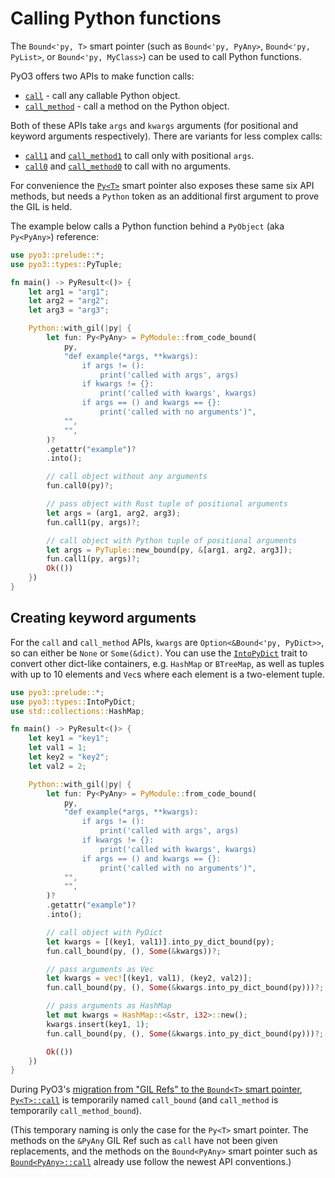 # Calling Python functions

The `Bound<'py, T>` smart pointer (such as `Bound<'py, PyAny>`, `Bound<'py, PyList>`, or `Bound<'py, MyClass>`) can be used to call Python functions.

PyO3 offers two APIs to make function calls:

* [`call`]({{#PYO3_DOCS_URL}}/pyo3/types/trait.PyAnyMethods.html#tymethod.call) - call any callable Python object.
* [`call_method`]({{#PYO3_DOCS_URL}}/pyo3/types/trait.PyAnyMethods.html#tymethod.call_method) - call a method on the Python object.

Both of these APIs take `args` and `kwargs` arguments (for positional and keyword arguments respectively). There are variants for less complex calls:

* [`call1`]({{#PYO3_DOCS_URL}}/pyo3/types/trait.PyAnyMethods.html#tymethod.call1) and [`call_method1`]({{#PYO3_DOCS_URL}}/pyo3/types/trait.PyAnyMethods.html#tymethod.call_method1) to call only with positional `args`.
* [`call0`]({{#PYO3_DOCS_URL}}/pyo3/types/trait.PyAnyMethods.html#tymethod.call0) and [`call_method0`]({{#PYO3_DOCS_URL}}/pyo3/types/trait.PyAnyMethods.html#tymethod.call_method0) to call with no arguments.

For convenience the [`Py<T>`](../types.md#pyt-and-pyobject) smart pointer also exposes these same six API methods, but needs a `Python` token as an additional first argument to prove the GIL is held.

The example below calls a Python function behind a `PyObject` (aka `Py<PyAny>`) reference:

```rust
use pyo3::prelude::*;
use pyo3::types::PyTuple;

fn main() -> PyResult<()> {
    let arg1 = "arg1";
    let arg2 = "arg2";
    let arg3 = "arg3";

    Python::with_gil(|py| {
        let fun: Py<PyAny> = PyModule::from_code_bound(
            py,
            "def example(*args, **kwargs):
                if args != ():
                    print('called with args', args)
                if kwargs != {}:
                    print('called with kwargs', kwargs)
                if args == () and kwargs == {}:
                    print('called with no arguments')",
            "",
            "",
        )?
        .getattr("example")?
        .into();

        // call object without any arguments
        fun.call0(py)?;

        // pass object with Rust tuple of positional arguments
        let args = (arg1, arg2, arg3);
        fun.call1(py, args)?;

        // call object with Python tuple of positional arguments
        let args = PyTuple::new_bound(py, &[arg1, arg2, arg3]);
        fun.call1(py, args)?;
        Ok(())
    })
}
```

## Creating keyword arguments

For the `call` and `call_method` APIs, `kwargs` are `Option<&Bound<'py, PyDict>>`, so can either be `None` or `Some(&dict)`. You can use the [`IntoPyDict`]({{#PYO3_DOCS_URL}}/pyo3/types/trait.IntoPyDict.html) trait to convert other dict-like containers, e.g. `HashMap` or `BTreeMap`, as well as tuples with up to 10 elements and `Vec`s where each element is a two-element tuple.

```rust
use pyo3::prelude::*;
use pyo3::types::IntoPyDict;
use std::collections::HashMap;

fn main() -> PyResult<()> {
    let key1 = "key1";
    let val1 = 1;
    let key2 = "key2";
    let val2 = 2;

    Python::with_gil(|py| {
        let fun: Py<PyAny> = PyModule::from_code_bound(
            py,
            "def example(*args, **kwargs):
                if args != ():
                    print('called with args', args)
                if kwargs != {}:
                    print('called with kwargs', kwargs)
                if args == () and kwargs == {}:
                    print('called with no arguments')",
            "",
            "",
        )?
        .getattr("example")?
        .into();

        // call object with PyDict
        let kwargs = [(key1, val1)].into_py_dict_bound(py);
        fun.call_bound(py, (), Some(&kwargs))?;

        // pass arguments as Vec
        let kwargs = vec![(key1, val1), (key2, val2)];
        fun.call_bound(py, (), Some(&kwargs.into_py_dict_bound(py)))?;

        // pass arguments as HashMap
        let mut kwargs = HashMap::<&str, i32>::new();
        kwargs.insert(key1, 1);
        fun.call_bound(py, (), Some(&kwargs.into_py_dict_bound(py)))?;

        Ok(())
    })
}
```

<div class="warning">

During PyO3's [migration from "GIL Refs" to the `Bound<T>` smart pointer](../migration.md#migrating-from-the-gil-refs-api-to-boundt), [`Py<T>::call`]({{#PYO3_DOCS_URL}}/pyo3/struct.Py.html#method.call) is temporarily named `call_bound` (and `call_method` is temporarily `call_method_bound`).

(This temporary naming is only the case for the `Py<T>` smart pointer. The methods on the `&PyAny` GIL Ref such as `call` have not been given replacements, and the methods on the `Bound<PyAny>` smart pointer such as [`Bound<PyAny>::call`]({{#PYO3_DOCS_URL}}/pyo3/types/trait.PyAnyMethods.html#tymethod.call) already use follow the newest API conventions.)

</div>
